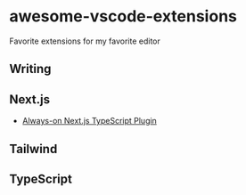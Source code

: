 # awesome-vscode-extensions
Favorite extensions for my favorite editor

## Writing



## Next.js

- [Always-on Next.js TypeScript Plugin
](https://marketplace.visualstudio.com/items?itemName=shuding.next-ts-plugin-vscode)

## Tailwind

## TypeScript
